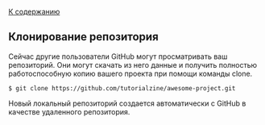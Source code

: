 [К содержанию](./README.md)

## Клонирование репозитория

Сейчас другие пользователи GitHub могут просматривать ваш репозиторий. Они могут скачать из него данные и получить полностью работоспособную копию вашего проекта при помощи команды clone.

```bash=
$ git clone https://github.com/tutorialzine/awesome-project.git
```

Новый локальный репозиторий создается автоматически с GitHub в качестве удаленного репозитория.